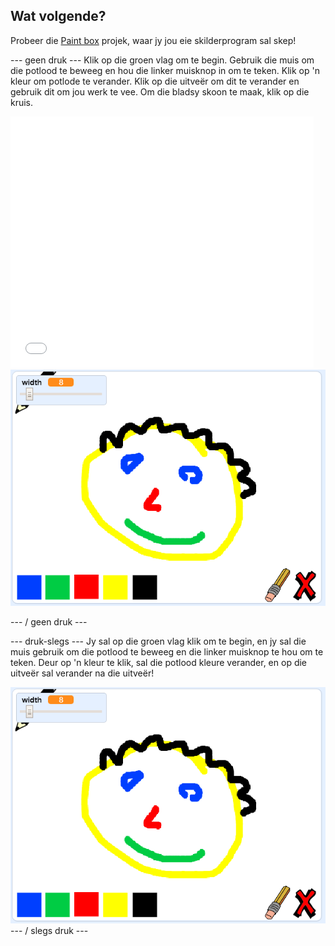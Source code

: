 ## Wat volgende?

Probeer die [Paint box](https://projects.raspberrypi.org/en/projects/paint-box?utm_source=pathway&utm_medium=whatnext&utm_campaign=projects) projek, waar jy jou eie skilderprogram sal skep!

\--- geen druk \--- Klik op die groen vlag om te begin. Gebruik die muis om die potlood te beweeg en hou die linker muisknop in om te teken. Klik op 'n kleur om potlode te verander. Klik op die uitveër om dit te verander en gebruik dit om jou werk te vee. Om die bladsy skoon te maak, klik op die kruis.

<div class="scratch-preview">
  <iframe allowtransparency="true" width="485" height="402" src="//scratch.mit.edu/projects/embed/267243161/?autostart=false" frameborder="0" scrolling="no"></iframe>
  <img src="images/paint-box-showcase.png">
</div>

\--- / geen druk \---

\--- druk-slegs \--- Jy sal op die groen vlag klik om te begin, en jy sal die muis gebruik om die potlood te beweeg en die linker muisknop te hou om te teken. Deur op 'n kleur te klik, sal die potlood kleure verander, en op die uitveër sal verander na die uitveër!

![vertoonvenster](images/paint-box-showcase.png) \--- / slegs druk \---